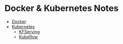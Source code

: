 # Docker & Kubernetes Notes
* [Docker](./docker)
* [Kubernetes](./kubernetes)
    * [KFServing](kfserving)
    * [Kubeflow](kubeflow)